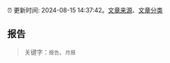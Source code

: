 :alarm_clock: 更新时间: 2024-08-15 14:37:42。[文章来源](/README.md)、[文章分类](/TAGS.md)

## 报告


> 关键字：`报告`、`月报`




